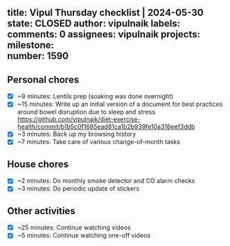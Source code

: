 title:	Vipul Thursday checklist | 2024-05-30
state:	CLOSED
author:	vipulnaik
labels:	
comments:	0
assignees:	vipulnaik
projects:	
milestone:	
number:	1590
--
## Personal chores

- [x] ~9 minutes: Lentils prep (soaking was done overnight)
- [x] ~15 minutes: Write up an initial version of a document for best practices around bowel disruption due to sleep and stress https://github.com/vipulnaik/diet-exercise-health/commit/b1b5c0f1685ead81ca1b2b939fe10a316eef3ddb
- [x] ~3 minutes: Back up my browsing history
- [x] ~7 minutes: Take care of various change-of-month tasks

## House chores

- [x] ~2 minutes: Do monthly smoke detector and CO alarm checks
- [x] ~3 minutes: Do periodic update of stickers

## Other activities

- [x] ~25 minutes: Continue watching videos
- [x] ~5 minutes: Continue watching one-off videos
